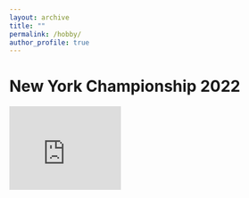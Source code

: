 ```yaml
---
layout: archive
title: ""
permalink: /hobby/
author_profile: true
---
```


# New York Championship 2022

<iframe width="200" height="150" src="https://www.youtube.com/embed/mKY8k7cN2yw" title="YouTube video player" frameborder="0" allow="accelerometer; autoplay; clipboard-write; encrypted-media; gyroscope; picture-in-picture" allowfullscreen></iframe>

